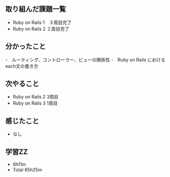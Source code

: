 ## 取り組んだ課題一覧
- Ruby on Rails 1　３周目完了
- Ruby on Rails 2 ２周目完了
## 分かったこと
-　ルーティング、コントローラー、ビューの関係性
-　Ruby on Rails におけるeach文の書き方
## 次やること
- Ruby on Rails 2 3周目
- Ruby on Rails 3 1周目
## 感じたこと
- なし
## 学習ZZ
- 6h11m
- Total 85h25m
